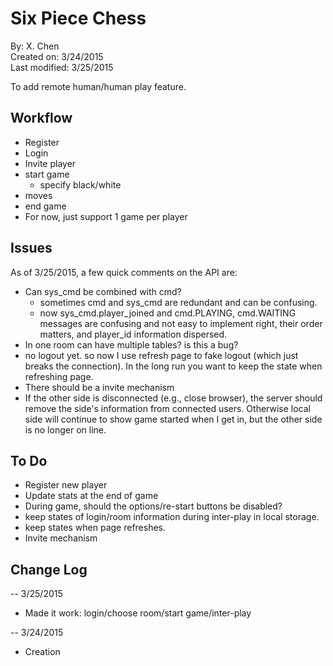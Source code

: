 
<h1>Six Piece Chess</h1>

By: X. Chen  
Created on: 3/24/2015  
Last modified: 3/25/2015

To add remote human/human play feature.


<h2>Workflow</h2>

- Register
- Login
- Invite player
- start game
  - specify black/white
- moves
- end game
- For now, just support 1 game per player


<h2>Issues</h2>

As of 3/25/2015, a few quick comments on the API are:

- Can sys_cmd be combined with cmd?
  - sometimes cmd and sys_cmd are redundant and can be confusing.
  - now sys_cmd.player_joined and cmd.PLAYING, cmd.WAITING messages are confusing and not easy
    to implement right, their order matters, and player_id information dispersed.
- In one room can have multiple tables? is this a bug?
- no logout yet. so now I use refresh page to fake logout (which just breaks the connection).
  In the long run you want to keep the state when refreshing page.
- There should be a invite mechanism
- If the other side is disconnected (e.g., close browser), the server should remove the side's
  information from connected users. Otherwise local side will continue to show game started
  when I get in, but the other side is no longer on line.


<h2>To Do</h2>

- Register new player
- Update stats at the end of game
- During game, should the options/re-start buttons be disabled?
- keep states of login/room information during inter-play in local storage.
- keep states when page refreshes.
- Invite mechanism


<h2>Change Log</h2>

-- 3/25/2015
* Made it work: login/choose room/start game/inter-play

-- 3/24/2015
* Creation
